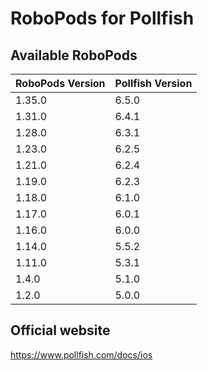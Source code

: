 # RoboPods for Pollfish

## Available RoboPods

| RoboPods Version | Pollfish Version |
|------------------|------------------|
| 1.35.0           | 6.5.0            |
| 1.31.0           | 6.4.1            |
| 1.28.0           | 6.3.1            |
| 1.23.0           | 6.2.5            |
| 1.21.0           | 6.2.4            |
| 1.19.0           | 6.2.3            |
| 1.18.0           | 6.1.0            |
| 1.17.0           | 6.0.1            |
| 1.16.0           | 6.0.0            |
| 1.14.0           | 5.5.2            |
| 1.11.0           | 5.3.1            |
| 1.4.0            | 5.1.0            |
| 1.2.0            | 5.0.0            |

## Official website
https://www.pollfish.com/docs/ios
